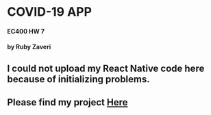 # COVID-19 APP
#### EC400 HW 7 
#### by Ruby Zaveri

## I could not upload my React Native code here because of initializing problems. 
## Please find my project [Here](https://github.com/rzaveri8/covidApp)


